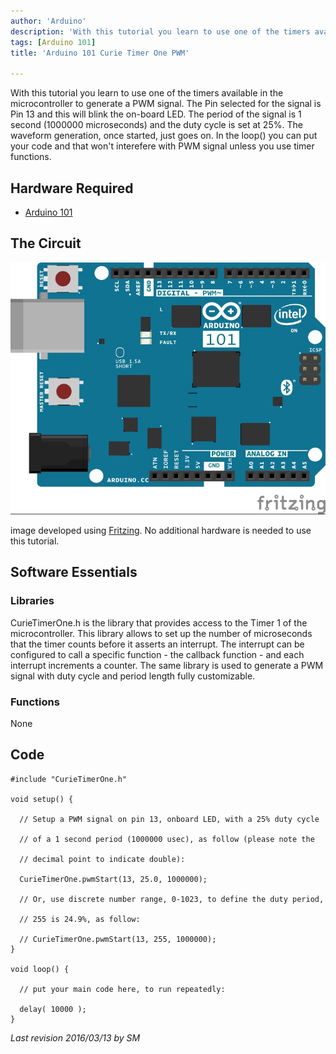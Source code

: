 ```yaml
---
author: 'Arduino'
description: 'With this tutorial you learn to use one of the timers available in the microcontroller to generate a PWM signal.'
tags: [Arduino 101]
title: 'Arduino 101 Curie Timer One PWM'

---
```


With this tutorial you learn to use one of the timers available in the microcontroller to generate a PWM signal. The Pin selected for the signal is Pin 13 and this will blink the on-board LED. The period of the signal is 1 second (1000000 microseconds) and the duty cycle is set at 25%. The waveform generation, once started, just goes on. In the loop() you can put your code and that won't interefere with PWM signal unless you use timer functions.

## Hardware Required

- [Arduino 101](https://www.arduino.cc/en/Main/ArduinoBoard101)

## The Circuit

![](assets/genuino101fzz.jpg)

image developed using [Fritzing](http://www.fritzing.org).
No additional hardware is needed to use this tutorial.

## Software Essentials

### Libraries

CurieTimerOne.h is the library that provides access to the Timer 1 of the microcontroller. This library allows to set up the number of microseconds that the timer counts before it asserts an interrupt. The interrupt can be configured to call a specific function - the callback function - and each interrupt increments a counter. The same library is used to generate a PWM signal with duty cycle and period length fully customizable.

### Functions

None

## Code

```arduino
#include "CurieTimerOne.h"

void setup() {

  // Setup a PWM signal on pin 13, onboard LED, with a 25% duty cycle

  // of a 1 second period (1000000 usec), as follow (please note the

  // decimal point to indicate double):

  CurieTimerOne.pwmStart(13, 25.0, 1000000);

  // Or, use discrete number range, 0-1023, to define the duty period,

  // 255 is 24.9%, as follow:

  // CurieTimerOne.pwmStart(13, 255, 1000000);
}

void loop() {

  // put your main code here, to run repeatedly:

  delay( 10000 );
}
```



*Last revision 2016/03/13 by SM*